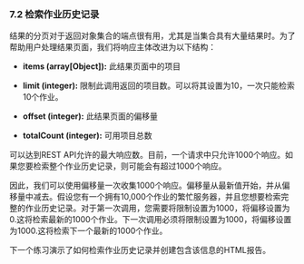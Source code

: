 ### 7.2 检索作业历史记录

结果的分页对于返回对象集合的端点很有用，尤其是当集合具有大量结果时。为了帮助用户处理结果页面，我们将响应主体改进为以下结构：

-   **items (array\[Object\]):** 此结果页面中的项目

-   **limit (integer):** 限制此调用返回的项目数。可以将其设置为10，一次只能检索10个作业。

-   **offset (integer):** 此结果页面的偏移量

-   **totalCount (integer):** 可用项目总数

可以达到REST API允许的最大响应数。目前，一个请求中只允许1000个响应。如果您要检索整个作业历史记录，则可能会有超过1000个响应。

因此，我们可以使用偏移量一次收集1000个响应。偏移量从最新值开始，并从偏移量中减去。假设您有一个拥有10,000个作业的繁忙服务器，并且您想要检索完整的作业历史记录。对于第一次调用，您需要将限制设置为1000，将偏移设置为0.这将检索最新的1000个作业。下一次调用必须将限制设置为1000，将偏移设置为1000.这将检索下一个最新的1000个作业。

下一个练习演示了如何检索作业历史记录并创建包含该信息的HTML报告。
